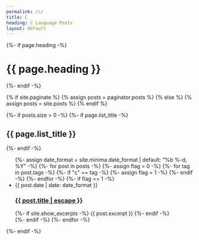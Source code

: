 ```yaml
---
permalink: /c/
title: C
heading: C Language Posts
layout: default
---
```


<div class="home">
  {%- if page.heading -%}
    <h1 class="page-heading">{{ page.heading }}</h1>
  {%- endif -%}

  {% if site.paginate %}
    {% assign posts = paginator.posts %}
  {% else %}
    {% assign posts = site.posts %}
  {% endif %}


  {%- if posts.size > 0 -%}
    {%- if page.list_title -%}
      <h2 class="post-list-heading">{{ page.list_title }}</h2>
    {%- endif -%}
    <ul class="post-list">
      {%- assign date_format = site.minima.date_format | default: "%b %-d, %Y" -%}
      {%- for post in posts -%}
      {%- assign flag = 0 -%}
      {%- for tag in post.tags -%}
        {%- if "c" == tag -%}
          {%- assign flag = 1 -%}
        {%- endif -%}
      {%- endfor -%}
      {%- if flag == 1 -%}
      <li>
        <span class="post-meta">{{ post.date | date: date_format }}</span>
        <h3>
          <a class="post-link" href="{{ post.url | relative_url }}">
            {{ post.title | escape }}
          </a>
        </h3>
        {%- if site.show_excerpts -%}
          {{ post.excerpt }}
        {%- endif -%}
      </li>
      {%- endif -%}
      {%- endfor -%}
    </ul>

  {%- endif -%}

</div>
